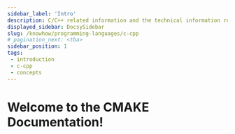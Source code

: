 ```yaml
---
sidebar_label: 'Intro'
description: C/C++ related information and the technical information related to the setup, advanced usage, customization, and update of your devops application.
displayed_sidebar: DocsySidebar
slug: /knowhow/programming-languages/c-cpp
# pagination_next: <tba>
sidebar_position: 1
tags:
 - introduction
 - c-cpp
 - concepts
---
```


# Welcome to the CMAKE Documentation!